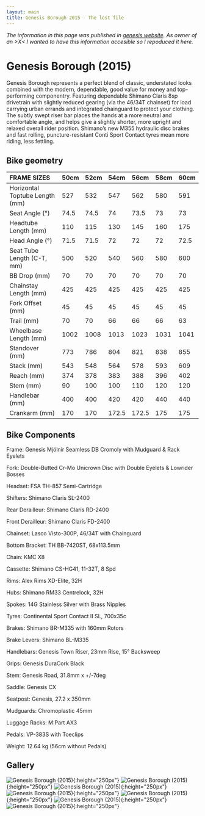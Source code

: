 ```yaml
---
layout: main
title: Genesis Borough 2015 - The lost file
---
```


*The information in this page was published in [genesis website](https://www.genesisbikes.co.uk/). As owner of an >X< I wanted to have this information accesible so I repoduced it here.*

# Genesis Borough (2015)

Genesis Borough represents a perfect blend of classic, understated looks combined with the modern, dependable, good value for money and top-performing componentry. Featuring dependable Shimano Claris 8sp drivetrain with slightly reduced gearing (via the 46/34T chainset) for load carrying urban errands and integrated chainguard to protect your clothing. The subtly swept riser bar places the hands at a more neutral and comfortable angle, and helps give a slightly shorter, more upright and relaxed overall rider position. Shimano’s new M355 hydraulic disc brakes and fast rolling, puncture-resistant Conti Sport Contact tyres mean more riding, less fettling.

## Bike geometry

| FRAME SIZES                           | 50cm  | 52cm  | 54cm  | 56cm  | 58cm  | 60cm  |
|:--------------------------------------|:------|:------|:------|:------|:------|:------|
| Horizontal Toptube Length (mm)        | 527   | 532   | 547   | 562   | 580   | 591   |
| Seat Angle (°)                        | 74.5  | 74.5  | 74    | 73.5  | 73    | 73    |
| Headtube Length (mm)                  | 110   | 115   | 130   | 145   | 160   | 175   |
| Head Angle (°)                        | 71.5  | 71.5  | 72    | 72    | 72    | 72.5  |
| Seat Tube Length (C-T, mm)            | 500   | 520   | 540   | 560   | 580   | 600   |
| BB Drop (mm)                          | 70    | 70    | 70    | 70    | 70    | 70    |
| Chainstay Length (mm)                 | 425   | 425   | 425   | 425   | 425   | 425   |
| Fork Offset (mm)                      | 45    | 45    | 45    | 45    | 45    | 45    |
| Trail (mm)                            | 70    | 70    | 66    | 66    | 66    | 63    |
| Wheelbase Length (mm)                 | 1002  | 1008  | 1013  | 1023  | 1031  | 1041  |
| Standover (mm)                        | 773   | 786   | 804   | 821   | 838   | 855   |
| Stack (mm)                            | 543   | 548   | 564   | 578   | 593   | 609   |
| Reach (mm)                            | 374   | 378   | 383   | 388   | 396   | 402   |
| Stem (mm)                             | 90    | 100   | 100   | 110   | 120   | 120   |
| Handlebar (mm)                        | 400   | 400   | 420   | 420   | 440   | 440   |
| Crankarm (mm)                         | 170   | 170   | 172.5 | 172.5 | 175   | 175   |

## Bike Components

Frame:                  Genesis Mjölnir Seamless DB Cromoly with Mudguard & Rack Eyelets

Fork:                   Double-Butted Cr-Mo Unicrown Disc with Double Eyelets & Lowrider Bosses

Headset:                FSA TH-857 Semi-Cartridge

Shifters:               Shimano Claris SL-2400

Rear Derailleur:        Shimano Claris RD-2400

Front Derailleur:       Shimano Claris FD-2400

Chainset:               Lasco Visto-300P, 46/34T with Chainguard

Bottom Bracket:         TH BB-7420ST, 68x113.5mm

Chain:                  KMC X8

Cassette:               Shimano CS-HG41, 11-32T, 8 Spd

Rims:                   Alex Rims XD-Elite, 32H

Hubs:                   Shimano RM33 Centrelock, 32H

Spokes:                 14G Stainless Silver with Brass Nipples

Tyres:                  Continental Sport Contact II SL, 700x35c

Brakes:                 Shimano BR-M335 with 160mm Rotors

Brake Levers:           Shimano BL-M335

Handlebars:             Genesis Town Riser, 23mm Rise, 15° Backsweep

Grips:                  Genesis DuraCork Black

Stem:                   Genesis Road, 31.8mm x +/-7deg

Saddle:                 Genesis CX

Seatpost:               Genesis, 27.2 x 350mm

Mudguards:              Chromoplastic 45mm

Luggage Racks:          M:Part AX3

Pedals:                 VP-383S with Toeclips

Weight:                 12.64 kg (56cm without Pedals)

## Gallery

![Genesis Borough (2015)](/assets/images/genesisborough000.jpg){:height="250px"}
![Genesis Borough (2015)](/assets/images/genesisborough001.jpg){:height="250px"}
![Genesis Borough (2015)](/assets/images/genesisborough002.jpg){:height="250px"}
![Genesis Borough (2015)](/assets/images/genesisborough003.jpg){:height="250px"}
![Genesis Borough (2015)](/assets/images/genesisborough004.jpg){:height="250px"}
![Genesis Borough (2015)](/assets/images/genesisborough005.jpg){:height="250px"}
![Genesis Borough (2015)](/assets/images/genesisborough006.jpg){:height="250px"}